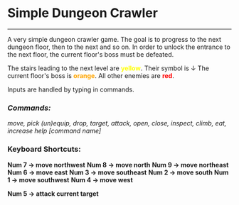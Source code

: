 # Simple Dungeon Crawler

---

A very simple dungeon crawler game. The goal is to progress to the next dungeon floor, then to the next and so on. In order to unlock the entrance to the next floor, the current floor's boss must be defeated.

The stairs leading to the next level are **<span style="color:yellow">yellow</span>**. Their symbol is ↓
The current floor's boss is **<span style="color:orange">orange</span>**.
All other enemies are **<span style="color:red">red</span>**.

Inputs are handled by typing in commands.
### ***Commands:***
*move, pick (un)equip, drop, target, attack, open, close, inspect, climb, eat, increase*
*help [command name]*


### **Keyboard Shortcuts:**
**Num 7 -> move northwest**
**Num 8 -> move north**
**Num 9 -> move northeast**
**Num 6 -> move east**
**Num 3 -> move southeast**
**Num 2 -> move south**
**Num 1 -> move southwest**
**Num 4 -> move west**

**Num 5 -> attack current target**